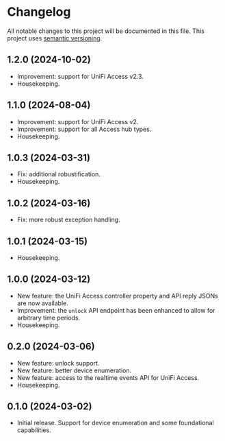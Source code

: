# Changelog

All notable changes to this project will be documented in this file. This project uses [semantic versioning](https://semver.org/).

## 1.2.0 (2024-10-02)
  * Improvement: support for UniFi Access v2.3.
  * Housekeeping.

## 1.1.0 (2024-08-04)
  * Improvement: support for UniFi Access v2.
  * Improvement: support for all Access hub types.
  * Housekeeping.

## 1.0.3 (2024-03-31)
  * Fix: additional robustification.
  * Housekeeping.

## 1.0.2 (2024-03-16)
  * Fix: more robust exception handling.

## 1.0.1 (2024-03-15)
  * Housekeeping.

## 1.0.0 (2024-03-12)
  * New feature: the UniFi Access controller property and API reply JSONs are now available.
  * Improvement: the `unlock` API endpoint has been enhanced to allow for arbitrary time periods.
  * Housekeeping.

## 0.2.0 (2024-03-06)
  * New feature: unlock support.
  * New feature: better device enumeration.
  * New feature: access to the realtime events API for UniFi Access.
  * Housekeeping.

## 0.1.0 (2024-03-02)
  * Initial release. Support for device enumeration and some foundational capabilities.
